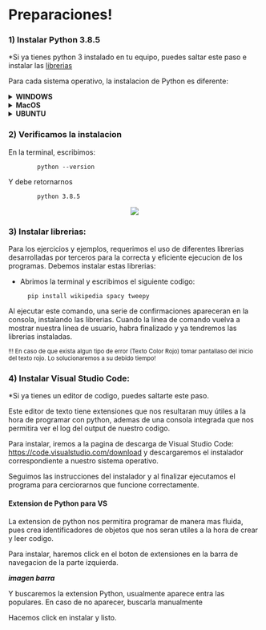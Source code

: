 # Preparaciones!



### 1) Instalar Python 3.8.5

 *Si ya tienes python 3 instalado en tu equipo, puedes saltar este paso e instalar las [librerias](#librerias)


Para cada sistema operativo, la instalacion de Python es diferente:
<details>

**<summary>WINDOWS</summary>**

1. **Descargamos el archivo ejecutable para windows:**


        -    Windows-64Bits: https://www.python.org/ftp/python/3.8.5/python-3.8.5-amd64.exe (En caso de no estar seguro si tu    sistema operativo es de 64 o 32 bits, usar este)

        -    Windows-32Bits: https://www.python.org/ftp/python/3.8.5/python-3.8.5.exe   



2.  **Ejecutamos el archivo .exe**

3.   **Nos aseguramos de agregar python a PATH (Como se muestra en la siguiente imagen)**

![Image of PATH](https://datatofish.com/wp-content/uploads/2018/10/0001_add_Python_to_Path.png)
            
4.   **Al finalizar la instalación desactivamos la restricción de longitud de los path**

![Deshabilitar longitud](https://i.stack.imgur.com/r6XEh.jpg)

5. **Verificamos que python este instalado**

    Vamos al menu de Windows y tecleamos "cmd" y oprimimos ENTER para abrir la consola, y procedemos a [link verificar la instalacion.](#verificar)
</details>
<details>

**<summary>MacOS</summary>**

El sistema operativo de Apple cuenta con python 2.7 por defecto, sin embargo, esta version esta desactualizada y no nos sirve para algunos ejemplos y librerias que utilizaremos.

Existen distintas maneras de instalar python en MacOS, y hemos optado por la que es, en nuestra opinion, la mas correcta. 

1) Instalar Homebrew

  Homebrew es un instalador de paquetes, el cual nos permite instalar software de repositorios publicos directamente desde la consola.

  Primero verificamos si homebrew esta instalado. Abrimos la terminal y escribimos:

      brew help
  
  Si nos retorna un mensaje diciendo que el comando no existe:, significa que Homebrew no esta instalado. 
<p align="center">
  <img src=https://i.ibb.co/3MGM54p/brewnotfound.png>
</p>

  Para instalar, escribimos esto en consola y presionamos ENTER.:

    /bin/bash -c "$(curl -fsSL https://raw.githubusercontent.com/Homebrew/install/master/install.sh)"

  Nos preguntara si deseamos realizar esta instalacion, a lo que presionamos la letra <Y> para indicar Yes. Tambien nos solicitara permiso para instalar xCode, software que tambien debemos instalar:

<p align="center">
  <img src=https://i.ibb.co/YfgVg2H/Captura-de-pantalla-2020-09-23-a-la-s-2-52-00-p-m.png>
</p>


  La instalacion demorara unos minutos, y sabremos que esta terminada cuando encontramos nuevamente nuestro nombre en la linea de comando.

  Nuevamente verificamos si brew esta instalado, escribiendo en consola:

      brew help

  Ahora deberia aparecernos algo similar a esto:
<p align="center">
  <img src=https://i.ibb.co/9gFMNrs/Captura-de-pantalla-2020-09-23-a-la-s-3-08-19-p-m.png>
</p>


2) Instalar python 3

  Ahora podemos usar Homebrew para instalar python. En la consola, debemos escribir:

    brew install python

  La instalacion demorará unos minutos, sabremos que ha finalizado cuando en la ultima linea de la consola aparezca el nombre de nuestro mac con el usuario. 



3) Configurar Python3 como el python predeterminado

  Para configurar Python3 como el predeterminado de nuestro mac, debemos escribir dos codigos en consola:

      ln -s -f /usr/local/bin/python3.8 /usr/local/bin/python

  y

      ln -s -f /usr/local/bin/pip3.8 /usr/local/bin/pip





</details>


<details>

**<summary>UBUNTU</summary>**:
            
    1. Abrimos la terminal, escribimos el siguiente codigo:

                sudo apt install python3.8

</details>    

### 2) <a name="verificar">Verificamos la instalacion</a>

   En la terminal, escribimos:
    
            python --version

   Y debe retornarnos

            python 3.8.5

    
<p align="center">
  <img src=https://i.ibb.co/JFnF49W/verificar-python-windows.png>
</p>


### 3)  <a name="librerias">Instalar librerias:</a>

Para los ejercicios y ejemplos, requerimos el uso de diferentes librerias desarrolladas por terceros para la correcta y eficiente ejecucion de los programas. Debemos instalar estas librerias:

* Abrimos la terminal y escribimos el siguiente codigo:

        pip install wikipedia spacy tweepy

Al ejecutar este comando, una serie de confirmaciones apareceran en la consola, instalando las librerias. Cuando la linea de comando vuelva a mostrar nuestra linea de usuario, habra finalizado y ya tendremos las librerias instaladas.

<sub>!!!  En caso de que exista algun tipo de error  (Texto Color Rojo) tomar pantallaso del inicio del texto rojo. Lo solucionaremos a su debido tiempo!</sub>

### 4) Instalar Visual Studio Code:

 *Si ya tienes un editor de codigo, puedes saltarte este paso.

Este editor de texto tiene extensiones que nos resultaran muy útiles a la hora de programar con python, 
ademas de una consola integrada que nos permitira ver el log del output de nuestro codigo.

Para instalar, iremos a la pagina de descarga de Visual Studio Code: https://code.visualstudio.com/download
y descargaremos el instalador correspondiente a nuestro sistema operativo.

Seguimos las instrucciones del instalador y al finalizar ejecutamos el programa para cerciorarnos que funcione correctamente.


#### Extension de Python para VS

La extension de python nos permitira programar de manera mas fluida, pues crea identificadores de objetos que nos seran utiles a la hora 
de crear y leer codigo.

Para instalar, haremos click en el boton de extensiones en la barra de navegacion de la parte izquierda.



***imagen barra***

Y buscaremos la extension Python, usualmente aparece entra las populares.
En caso de no aparecer, buscarla manualmente

Hacemos click en instalar y listo.
